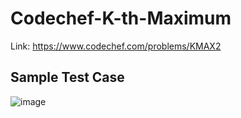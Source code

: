 # Codechef-K-th-Maximum
Link: https://www.codechef.com/problems/KMAX2
## Sample Test Case
![image](https://user-images.githubusercontent.com/51401355/140600598-8a35c66f-785f-44e4-983a-b3650e496322.png)
